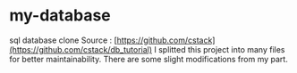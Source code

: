 # my-database
sql database clone
Source : [https://github.com/cstack](https://github.com/cstack/db_tutorial)
I splitted this project into many files for better maintainability.
There are some slight modifications from my part.
